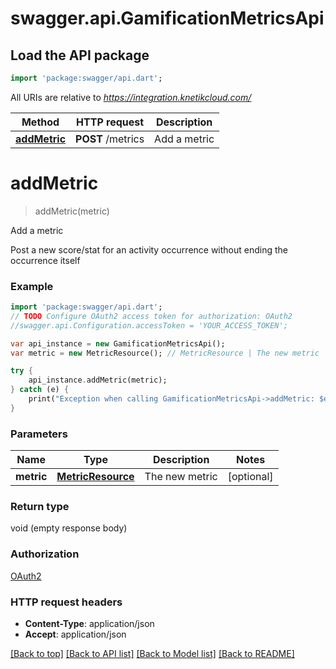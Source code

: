 # swagger.api.GamificationMetricsApi

## Load the API package
```dart
import 'package:swagger/api.dart';
```

All URIs are relative to *https://integration.knetikcloud.com/*

Method | HTTP request | Description
------------- | ------------- | -------------
[**addMetric**](GamificationMetricsApi.md#addMetric) | **POST** /metrics | Add a metric


# **addMetric**
> addMetric(metric)

Add a metric

Post a new score/stat for an activity occurrence without ending the occurrence itself

### Example 
```dart
import 'package:swagger/api.dart';
// TODO Configure OAuth2 access token for authorization: OAuth2
//swagger.api.Configuration.accessToken = 'YOUR_ACCESS_TOKEN';

var api_instance = new GamificationMetricsApi();
var metric = new MetricResource(); // MetricResource | The new metric

try { 
    api_instance.addMetric(metric);
} catch (e) {
    print("Exception when calling GamificationMetricsApi->addMetric: $e\n");
}
```

### Parameters

Name | Type | Description  | Notes
------------- | ------------- | ------------- | -------------
 **metric** | [**MetricResource**](MetricResource.md)| The new metric | [optional] 

### Return type

void (empty response body)

### Authorization

[OAuth2](../README.md#OAuth2)

### HTTP request headers

 - **Content-Type**: application/json
 - **Accept**: application/json

[[Back to top]](#) [[Back to API list]](../README.md#documentation-for-api-endpoints) [[Back to Model list]](../README.md#documentation-for-models) [[Back to README]](../README.md)

